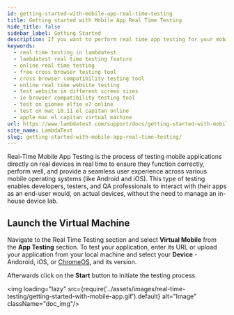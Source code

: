 ```yaml
---
id: getting-started-with-mobile-app-real-time-testing
title: Getting started with Mobile App Real Time Testing
hide_title: false
sidebar_label: Getting Started
description: If you want to perform real time app testing for your mobile applications on LambdaTest.
keywords:
  - real time testing in lambdatest
  - lambdatest real time testing feature
  - online real time testing
  - free cross browser testing tool
  - cross browser compatibility testing tool
  - online real time website testing
  - test website in different screen sizes
  - ie browser compatibility testing tool
  - test on gionee elfie e7 online
  - test on mac 10.11 el capitan online
  - apple mac el capitan virtual machine
url: https://www.lambdatest.com/support/docs/getting-started-with-mobile-app-real-time-testing/
site_name: LambdaTest
slug: getting-started-with-mobile-app-real-time-testing/
---
```


<script type="application/ld+json"
      dangerouslySetInnerHTML={{ __html: JSON.stringify({
       "@context": "https://schema.org",
        "@type": "BreadcrumbList",
        "itemListElement": [{
          "@type": "ListItem",
          "position": 1,
          "name": "LambdaTest",
          "item": "https://www.lambdatest.com"
        },{
          "@type": "ListItem",
          "position": 2,
          "name": "Support",
          "item": "https://www.lambdatest.com/support/docs/"
        },{
          "@type": "ListItem",
          "position": 3,
          "name": "Real Time Mobile App Testing",
          "item": "https://www.lambdatest.com/support/docs/getting-started-with-mobile-app-real-time-testing/"
        }]
      })
    }}
></script>
Real-Time Mobile App Testing is the process of testing mobile applications directly on real devices in real time to ensure they function correctly, perform well, and provide a seamless user experience across various mobile operating systems (like Android and iOS). This type of testing enables developers, testers, and QA professionals to interact with their apps as an end-user would, on actual devices, without the need to manage an in-house device lab.

## Launch the Virtual Machine

Navigate to the Real Time Testing section and select **Virtual Mobile** from the **App Testing** section. To test your application, enter its URL or upload your application from your local machine and select your **Device** - Andoroid, iOS, or [ChromeOS](/support/docs/chrome-os-testing/), and its version.

Afterwards click on the **Start** button to initiate the testing process.

<img loading="lazy" src={require('../assets/images/real-time-testing/getting-started-with-mobile-app.gif').default} alt="Image" className="doc_img"/>